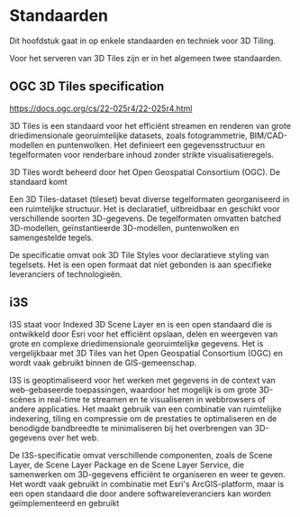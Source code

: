 # Standaarden

Dit hoofdstuk gaat in op enkele standaarden en techniek voor 3D Tiling.

Voor het serveren van 3D Tiles zijn er in het algemeen twee standaarden.

## OGC 3D Tiles specification

https://docs.ogc.org/cs/22-025r4/22-025r4.html

3D Tiles is een standaard voor het efficiënt streamen en renderen van grote
driedimensionale georuimtelijke datasets, zoals fotogrammetrie, BIM/CAD-modellen
en puntenwolken. Het definieert een gegevensstructuur en tegelformaten voor
renderbare inhoud zonder strikte visualisatieregels.

3D Tiles wordt beheerd door het Open Geospatial Consortium (OGC). De standaard
komt

Een 3D Tiles-dataset (tileset) bevat diverse tegelformaten georganiseerd in een
ruimtelijke structuur. Het is declaratief, uitbreidbaar en geschikt voor
verschillende soorten 3D-gegevens. De tegelformaten omvatten batched
3D-modellen, geïnstantieerde 3D-modellen, puntenwolken en samengestelde tegels.

De specificatie omvat ook 3D Tile Styles voor declaratieve styling van
tegelsets. Het is een open formaat dat niet gebonden is aan specifieke
leveranciers of technologieën.

## i3S

I3S staat voor Indexed 3D Scene Layer en is een open standaard die is ontwikkeld
door Esri voor het efficiënt opslaan, delen en weergeven van grote en complexe
driedimensionale georuimtelijke gegevens. Het is vergelijkbaar met 3D Tiles van
het Open Geospatial Consortium (OGC) en wordt vaak gebruikt binnen de
GIS-gemeenschap.

I3S is geoptimaliseerd voor het werken met gegevens in de context van
web-gebaseerde toepassingen, waardoor het mogelijk is om grote 3D-scènes in
real-time te streamen en te visualiseren in webbrowsers of andere applicaties.
Het maakt gebruik van een combinatie van ruimtelijke indexering, tiling en
compressie om de prestaties te optimaliseren en de benodigde bandbreedte te
minimaliseren bij het overbrengen van 3D-gegevens over het web.

De I3S-specificatie omvat verschillende componenten, zoals de Scene Layer, de
Scene Layer Package en de Scene Layer Service, die samenwerken om 3D-gegevens
efficiënt te organiseren en weer te geven. Het wordt vaak gebruikt in combinatie
met Esri's ArcGIS-platform, maar is een open standaard die door andere
softwareleveranciers kan worden geïmplementeerd en gebruikt
